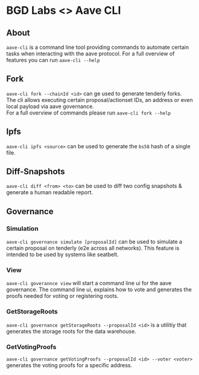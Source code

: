 # BGD Labs <> Aave CLI

## About

`aave-cli` is a command line tool providing commands to automate certain tasks when interacting with the aave protocol.
For a full overview of features you can run `aave-cli --help`

## Fork

`aave-cli fork --chainId <id>` can ge used to generate tenderly forks.  
The cli allows executing certain proposal/actionset IDs, an address or even local payload via aave governance.  
For a full overview of commands please run `aave-cli fork --help`

## Ipfs

`aave-cli ipfs <source>` can be used to generate the `bs58` hash of a single file.

## Diff-Snapshots

`aave-cli diff <from> <to>` can be used to diff two config snapshots & generate a human readable report.

## Governance

### Simulation

`aave-cli governance simulate [proposalId]` can be used to simulate a certain proposal on tenderly (e2e across all networks). This feature is intended to be used by systems like seatbelt.

### View

`aave-cli goverannce view` will start a command line ui for the aave governance.
The command line ui, explains how to vote and generates the proofs needed for voting or registering roots.

### GetStorageRoots

`aave-cli governance getStorageRoots --proposalId <id>` is a utilitiy that generates the storage roots for the data warehouse.

### GetVotingProofs

`aave-cli governance getVotingProofs --proposalId <id> --voter <voter>` generates the voting proofs for a specific address.
